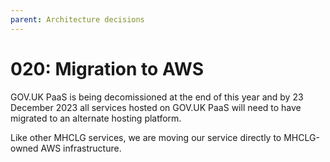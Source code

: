 ```yaml
---
parent: Architecture decisions
---
```


# 020: Migration to AWS

GOV.UK PaaS is being decomissioned at the end of this year and by 23 December 2023 all services hosted on GOV.UK PaaS will need to have migrated to an alternate hosting platform.

Like other MHCLG services, we are moving our service directly to MHCLG-owned AWS infrastructure.
